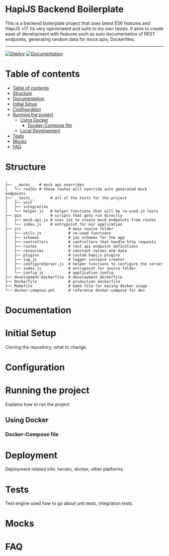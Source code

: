 <div align="center>
    <img src="https://github.com/hapijs/hapi/raw/65944e55ea35189c68b2a5bd9f8cc039e5147961/images/17.png" alt="HapiJS Backend Boilerplate">
    <h1>HapiJS Backend Boilerplate</h1>
</div>

This is a backend boilerplate project that uses latest ES6 features and HapiJS v17. Its very opinionated and suits to my own tastes. It aims to create ease of development with features such as auto documentation of REST endpoints, generating random data for mock apis, Dockerfiles.

--------------------

[![Deploy](https://www.herokucdn.com/deploy/button.svg)](https://heroku.com/deploy?template=https://github.com/yengas/backend-boilerplate)
[![Documentation](	https://img.shields.io/swagger/valid/2.0/https/yengas-boilerplate.herokuapp.com/swagger.json.svg)](https://yengas-boilerplate.herokuapp.com/documentation)

Table of contents
=================

<!--ts-->
   * [Table of contents](#table-of-contents)
   * [Structure](#structure)
   * [Documentation](#documentation)
   * [Initial Setup](#initial-setup)
   * [Configuration](#configuration)
   * [Running the project](#running-the-project)
      * [Using Docker](#using-docker)
        * [Docker-Compose file](#docker-compose-file)
      * [Local Development](#local-files)
   * [Tests](#tests)
   * [Mocks](#mocks)
   * [FAQ](#faq)
<!--te-->

# Structure
```
.
├── __mocks__  # mock api overrides 
│   └── routes # these routes will override auto generated mock endpoints
├── __tests__       # all of the tests for the project
│   ├── unit        
│   ├── integration 
│   └── helper.js   # helper functions that will be re-used in tests
├── bin             # scripts that gets run directly
│   ├── mock-api.js # uses joi to create mock endpoints from routes
│   └── index.js    # entrypoint for our application
├── src                     # main source folder
│   ├── utils.js            # re-used functions
│   ├── schemas             # joi schemas for the app
│   ├── controllers         # controllers that handle http requests
│   ├── routes              # rest api endpoint definitions
│   ├── resources           # constant values and data
│   ├── plugins             # custom hapijs plugins
│   ├── log.js              # logger instance creator
│   ├── configureServer.js  # helper functions to configure the server
│   ├── index.js            # entrypoint for source folder
│   └── config.js           # application config
├── development.Dockerfile  # development dockerfile
├── Dockerfile              # production dockerfile
├── Makefile                # make file for easing docker usage
└── docker-compose.yml      # reference docker-compose for dev
```

# Documentation
# Initial Setup
Cloning the repository, what to change.
# Configuration
# Running the project
Explains how to run the project
## Using Docker
### Docker-Compose file
# Deployment
Deployment related info. heroku, docker, other platforms.
# Tests
Test engine used how to go about unit tests, integration tests. 
# Mocks
# FAQ
